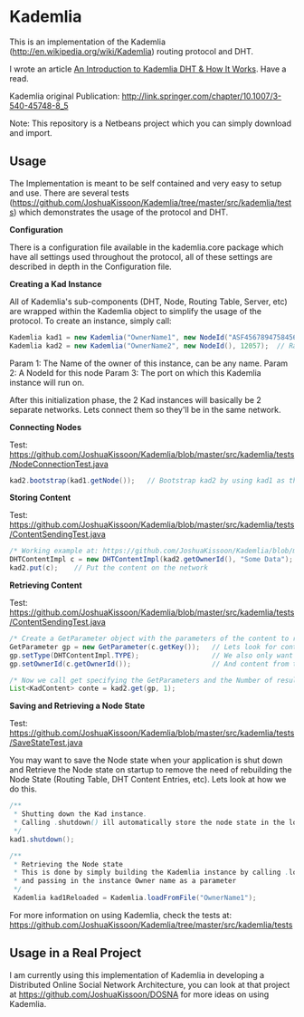 Kademlia
========

This is an implementation of the Kademlia (http://en.wikipedia.org/wiki/Kademlia) routing protocol and DHT. 

I wrote an article [An Introduction to Kademlia DHT & How It Works](http://gleamly.com/article/introduction-kademlia-dht-how-it-works). Have a read. 

Kademlia original Publication: http://link.springer.com/chapter/10.1007/3-540-45748-8_5

Note: This repository is a Netbeans project which you can simply download and import. 

Usage
-----
The Implementation is meant to be self contained and very easy to setup and use. There are several tests (https://github.com/JoshuaKissoon/Kademlia/tree/master/src/kademlia/tests) which demonstrates the usage of the protocol and DHT.


**Configuration**

There is a configuration file available in the kademlia.core package which have all settings used throughout the protocol, all of these settings are described in depth in the Configuration file.


**Creating a Kad Instance**

All of Kademlia's sub-components (DHT, Node, Routing Table, Server, etc) are wrapped within the Kademlia object to simplify the usage of the protocol. To create an instance, simply call:

```Java
Kademlia kad1 = new Kademlia("OwnerName1", new NodeId("ASF45678947584567463"), 12049);
Kademlia kad2 = new Kademlia("OwnerName2", new NodeId(), 12057);  // Random NodeId will be generated
```
Param 1: The Name of the owner of this instance, can be any name.
Param 2: A NodeId for this node
Param 3: The port on which this Kademlia instance will run on.

After this initialization phase, the 2 Kad instances will basically be 2 separate networks. Lets connect them so they'll be in the same network.


**Connecting Nodes**

Test: https://github.com/JoshuaKissoon/Kademlia/blob/master/src/kademlia/tests/NodeConnectionTest.java
```Java
kad2.bootstrap(kad1.getNode());   // Bootstrap kad2 by using kad1 as the main network node
```


**Storing Content**

Test: https://github.com/JoshuaKissoon/Kademlia/blob/master/src/kademlia/tests/ContentSendingTest.java
```Java
/* Working example at: https://github.com/JoshuaKissoon/Kademlia/blob/master/src/kademlia/tests/ContentSendingTest.java */
DHTContentImpl c = new DHTContentImpl(kad2.getOwnerId(), "Some Data");  // Create a content
kad2.put(c);    // Put the content on the network

```


**Retrieving Content**

Test: https://github.com/JoshuaKissoon/Kademlia/blob/master/src/kademlia/tests/ContentSendingTest.java
```Java
/* Create a GetParameter object with the parameters of the content to retrieve */
GetParameter gp = new GetParameter(c.getKey());   // Lets look for content by key
gp.setType(DHTContentImpl.TYPE);                  // We also only want content of this type
gp.setOwnerId(c.getOwnerId());                    // And content from this owner

/* Now we call get specifying the GetParameters and the Number of results we want */
List<KadContent> conte = kad2.get(gp, 1);
```


**Saving and Retrieving a Node State**

Test: https://github.com/JoshuaKissoon/Kademlia/blob/master/src/kademlia/tests/SaveStateTest.java

You may want to save the Node state when your application is shut down and Retrieve the Node state on startup to remove the need of rebuilding the Node State (Routing Table, DHT Content Entries, etc). Lets look at how we do this.

```Java
/** 
 * Shutting down the Kad instance.
 * Calling .shutdown() ill automatically store the node state in the location specified in the Configuration file 
 */
kad1.shutdown();

/**
 * Retrieving the Node state
 * This is done by simply building the Kademlia instance by calling .loadFromFile()
 * and passing in the instance Owner name as a parameter
 */
 Kademlia kad1Reloaded = Kademlia.loadFromFile("OwnerName1");
```

For more information on using Kademlia, check the tests at: https://github.com/JoshuaKissoon/Kademlia/tree/master/src/kademlia/tests


Usage in a Real Project
-----------------------
I am currently using this implementation of Kademlia in developing a Distributed Online Social Network Architecture, you can look at that project at https://github.com/JoshuaKissoon/DOSNA for more ideas on using Kademlia.
